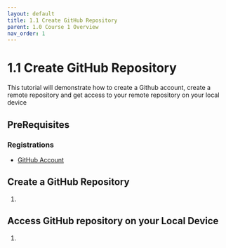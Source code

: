 ```yaml
---
layout: default
title: 1.1 Create GitHub Repository
parent: 1.0 Course 1 Overview
nav_order: 1
---
```


# 1.1 Create GitHub Repository
This tutorial will demonstrate how to create a Github account, create a remote repository and get access to your remote repository on your local device

## PreRequisites
### Registrations
* [GitHub Account](www.github.com)

## Create a GitHub Repository
1. 

## Access GitHub repository on your Local Device
1. 